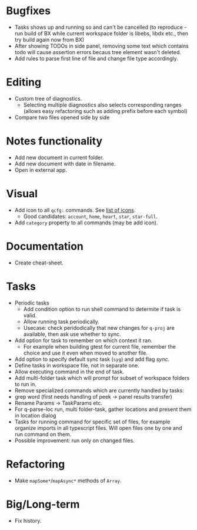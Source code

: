 # Bugfixes

- Tasks shows up and running so and can't be cancelled (to reproduce - run build
  of BX while current workspace folder is libebs, libdx etc., then try build
  again now from BX)
- After showing TODOs in side panel, removing some text which contains todo will
  cause assertion errors becaus tree element wasn't deleted.
- Add rules to parse first line of file and change file type accordingly.

# Editing

- Custom tree of diagnostics.
  - Selecting multiple diagnostics also selects corresponding ranges (allows
    easy refactoring such as adding prefix before each symbol)
- Compare two files opened side by side

# Notes functionality

- Add new document in current folder.
- Add new document with date in filename.
- Open in external app.

# Visual

- Add icon to all `qcfg:` commands. See
  [list of icons](https://code.visualstudio.com/api/references/icons-in-labels).
  - Good candidates: `account`, `home`, `heart`, `star`, `star-full`.
- Add `category` property to all commands (may be add icon).

# Documentation

- Create cheat-sheet.

# Tasks

- Periodic tasks
  - Add condition option to run shell command to determite if task is valid.
  - Allow running task periodically.
  - Usecase: check peridodically that new changes for `q-proj` are available,
    then ask use whether to sync.
- Add option for task to remember on which context it ran.
  - For example when building gtest for current file, remember the choice and
    use it even when moved to another file.
- Add option to specify default sync task (`syg`) and add flag _sync_.
- Define tasks in workspace file, not in separate one.
- Allow executing command in the end of task.
- Add multi-folder task which will prompt for subset of workspace folders to run
  in.
- Remove specialized commands which are currently handled by tasks:
- grep word (first needs handling of peek -> panel results transfer)
- Rename Params -> TaskParams etc.
- For q-parse-loc run, multi folder-task, gather locations and present them in
  location dialog
- Tasks for running command for specific set of files, for example organize
  imports in all typescript files. Will open files one by one and run command on
  them.
- Possible improvement: run only on changed files.

# Refactoring

- Make `mapSome*`/`mapAsync*` methods of `Array`.

# Big/Long-term

- Fix history.
